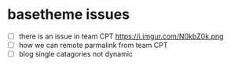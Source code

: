 # basetheme issues

* [ ] there is an issue in team CPT https://i.imgur.com/N0kbZ0k.png
* [ ] how we can remote parmalink from team CPT
* [ ] blog single catagories not dynamic
